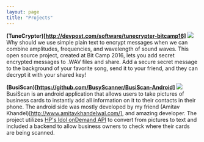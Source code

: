 ```yaml
---
layout: page
title: "Projects"
---
```

**(TuneCrypter)[http://devpost.com/software/tunecrypter-bitcamp16]**
<img src="http://i.imgur.com/SLLAYvW.png"/>
Why should we use simple plain text to encrypt messages when we can combine amplitudes, frequencies, and wavelength of sound waves.  This open source project, created at Bit Camp 2016, lets you add secret encrypted messages to .WAV files and share.  Add a secure secret message to the background of your favorite song, send it to your friend, and they can decrypt it with your shared key!

**(BusiScan)[https://github.com/BusyScanner/BusiScan-Android]**
<img src="http://static1.squarespace.com/static/55c59574e4b00ba930e985e2/55c95ebce4b03c399626525c/55c95ebde4b04eba929616e5/1439260350523/Busiscan.jpg?format=300w"/>
BusiScan is an android application that allows users to take pictures of business cards to instantly add all information on it to their contacts in their phone.  The android side was mostly developed by my friend (Amitav Khandel)[http://www.amitavkhandelwal.com/], and amazing developer.  The project utilizes [HP's Idol onDemand API](https://dev.havenondemand.com/apis) to convert from pictures to text and included a backend to allow business owners to check where their cards are being scanned.

